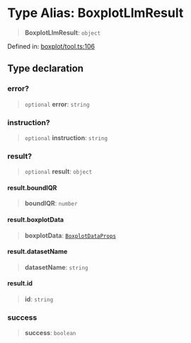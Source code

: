 # Type Alias: BoxplotLlmResult

> **BoxplotLlmResult**: `object`

Defined in: [boxplot/tool.ts:106](https://github.com/GeoDaCenter/openassistant/blob/2cb8f20a901f3385efeb40778248119c5e49db78/packages/echarts/src/boxplot/tool.ts#L106)

## Type declaration

### error?

> `optional` **error**: `string`

### instruction?

> `optional` **instruction**: `string`

### result?

> `optional` **result**: `object`

#### result.boundIQR

> **boundIQR**: `number`

#### result.boxplotData

> **boxplotData**: [`BoxplotDataProps`](BoxplotDataProps.md)

#### result.datasetName

> **datasetName**: `string`

#### result.id

> **id**: `string`

### success

> **success**: `boolean`
